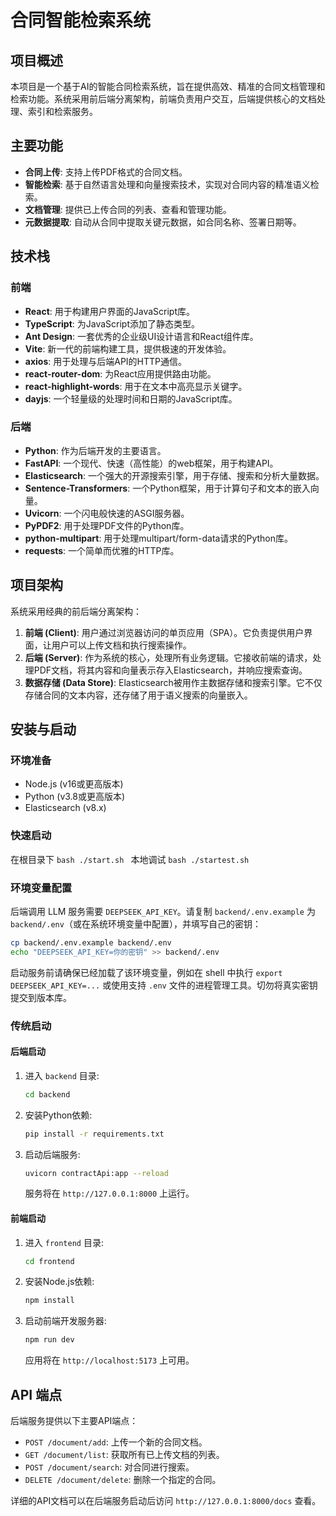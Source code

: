 # 合同智能检索系统

## 项目概述

本项目是一个基于AI的智能合同检索系统，旨在提供高效、精准的合同文档管理和检索功能。系统采用前后端分离架构，前端负责用户交互，后端提供核心的文档处理、索引和检索服务。

## 主要功能

- **合同上传**: 支持上传PDF格式的合同文档。
- **智能检索**: 基于自然语言处理和向量搜索技术，实现对合同内容的精准语义检索。
- **文档管理**: 提供已上传合同的列表、查看和管理功能。
- **元数据提取**: 自动从合同中提取关键元数据，如合同名称、签署日期等。

## 技术栈

### 前端

- **React**: 用于构建用户界面的JavaScript库。
- **TypeScript**: 为JavaScript添加了静态类型。
- **Ant Design**: 一套优秀的企业级UI设计语言和React组件库。
- **Vite**: 新一代的前端构建工具，提供极速的开发体验。
- **axios**: 用于处理与后端API的HTTP通信。
- **react-router-dom**: 为React应用提供路由功能。
- **react-highlight-words**: 用于在文本中高亮显示关键字。
- **dayjs**: 一个轻量级的处理时间和日期的JavaScript库。

### 后端

- **Python**: 作为后端开发的主要语言。
- **FastAPI**: 一个现代、快速（高性能）的web框架，用于构建API。
- **Elasticsearch**: 一个强大的开源搜索引擎，用于存储、搜索和分析大量数据。
- **Sentence-Transformers**: 一个Python框架，用于计算句子和文本的嵌入向量。
- **Uvicorn**: 一个闪电般快速的ASGI服务器。
- **PyPDF2**: 用于处理PDF文件的Python库。
- **python-multipart**: 用于处理multipart/form-data请求的Python库。
- **requests**: 一个简单而优雅的HTTP库。

## 项目架构

系统采用经典的前后端分离架构：

1.  **前端 (Client)**: 用户通过浏览器访问的单页应用（SPA）。它负责提供用户界面，让用户可以上传文档和执行搜索操作。
2.  **后端 (Server)**: 作为系统的核心，处理所有业务逻辑。它接收前端的请求，处理PDF文档，将其内容和向量表示存入Elasticsearch，并响应搜索查询。
3.  **数据存储 (Data Store)**: Elasticsearch被用作主数据存储和搜索引擎。它不仅存储合同的文本内容，还存储了用于语义搜索的向量嵌入。

## 安装与启动

### 环境准备

- Node.js (v16或更高版本)
- Python (v3.8或更高版本)
- Elasticsearch (v8.x)


### 快速启动
在根目录下
    ```bash
    ./start.sh
    ```
本地调试
    ```bash
    ./startest.sh
    ```

### 环境变量配置

后端调用 LLM 服务需要 `DEEPSEEK_API_KEY`。请复制 `backend/.env.example` 为 `backend/.env`（或在系统环境变量中配置），并填写自己的密钥：

```bash
cp backend/.env.example backend/.env
echo "DEEPSEEK_API_KEY=你的密钥" >> backend/.env
```

启动服务前请确保已经加载了该环境变量，例如在 shell 中执行 `export DEEPSEEK_API_KEY=...` 或使用支持 `.env` 文件的进程管理工具。切勿将真实密钥提交到版本库。

### 传统启动
#### 后端启动

1.  进入 `backend` 目录:
    ```bash
    cd backend
    ```

2.  安装Python依赖:
    ```bash
    pip install -r requirements.txt
    ```

3.  启动后端服务:
    ```bash
    uvicorn contractApi:app --reload
    ```
    服务将在 `http://127.0.0.1:8000` 上运行。

#### 前端启动

1.  进入 `frontend` 目录:
    ```bash
    cd frontend
    ```

2.  安装Node.js依赖:
    ```bash
    npm install
    ```

3.  启动前端开发服务器:
    ```bash
    npm run dev
    ```
    应用将在 `http://localhost:5173` 上可用。

## API 端点

后端服务提供以下主要API端点：

- `POST /document/add`: 上传一个新的合同文档。
- `GET /document/list`: 获取所有已上传文档的列表。
- `POST /document/search`: 对合同进行搜索。
- `DELETE /document/delete`: 删除一个指定的合同。

详细的API文档可以在后端服务启动后访问 `http://127.0.0.1:8000/docs` 查看。
